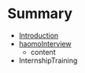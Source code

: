# Summary

* [Introduction](README.md)
* [haomoInterview](haomointerview.md)
  * content
* InternshipTraining



